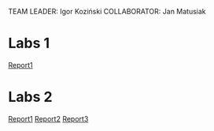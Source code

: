 TEAM LEADER: Igor Koziński
COLLABORATOR: Jan Matusiak

# Labs 1

[Report1](27_02_2025/Report1.md)


# Labs 2
[Report1](10_03_2025/Exercise1.md)
[Report2](10_03_2025/Exercise2.md)
[Report3](10_03_2025/Exercise3.md)
